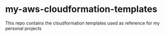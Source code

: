 # my-aws-cloudformation-templates
This repo contains the cloudformation templates used as reference for my personal projects
